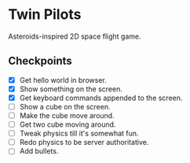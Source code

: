 # Twin Pilots
Asteroids-inspired 2D space flight game.

## Checkpoints
- [x] Get hello world in browser.
- [x] Show something on the screen.
- [x] Get keyboard commands appended to the screen.
- [ ] Show a cube on the screen.
- [ ] Make the cube move around.
- [ ] Get two cube moving around.
- [ ] Tweak physics till it's somewhat fun.
- [ ] Redo physics to be server authoritative.
- [ ] Add bullets.

